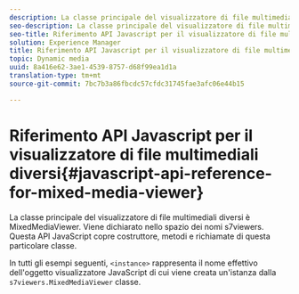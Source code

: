```yaml
---
description: La classe principale del visualizzatore di file multimediali diversi è MixedMediaViewer. Viene dichiarato nello spazio dei nomi s7viewers. Questa API JavaScript copre costruttore, metodi e richiamate di questa particolare classe.
seo-description: La classe principale del visualizzatore di file multimediali diversi è MixedMediaViewer. Viene dichiarato nello spazio dei nomi s7viewers. Questa API JavaScript copre costruttore, metodi e richiamate di questa particolare classe.
seo-title: Riferimento API Javascript per il visualizzatore di file multimediali diversi
solution: Experience Manager
title: Riferimento API Javascript per il visualizzatore di file multimediali diversi
topic: Dynamic media
uuid: 8a416e62-3ae1-4539-8757-d68f99ea1d1a
translation-type: tm+mt
source-git-commit: 7bc7b3a86fbcdc57cfdc31745fae3afc06e44b15

---
```



# Riferimento API Javascript per il visualizzatore di file multimediali diversi{#javascript-api-reference-for-mixed-media-viewer}

La classe principale del visualizzatore di file multimediali diversi è MixedMediaViewer. Viene dichiarato nello spazio dei nomi s7viewers. Questa API JavaScript copre costruttore, metodi e richiamate di questa particolare classe.

In tutti gli esempi seguenti, `<instance>` rappresenta il nome effettivo dell&#39;oggetto visualizzatore JavaScript di cui viene creata un&#39;istanza dalla `s7viewers.MixedMediaViewer` classe.

